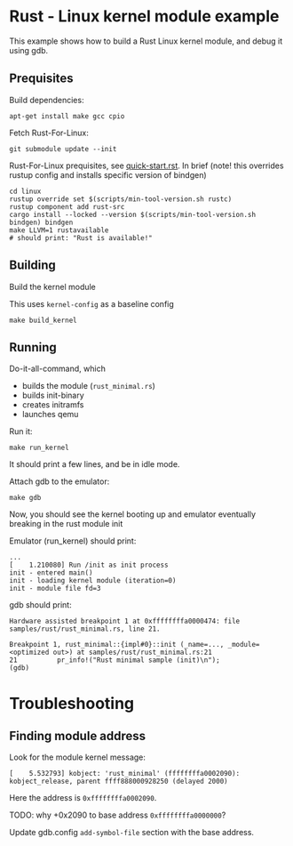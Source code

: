 # Rust - Linux kernel module example

This example shows how to build a Rust Linux kernel module, and debug it using gdb.

## Prequisites

Build dependencies:

    apt-get install make gcc cpio

Fetch Rust-For-Linux:

    git submodule update --init

Rust-For-Linux prequisites, see [quick-start.rst](https://github.com/Rust-for-Linux/linux/blob/d9b2e84c0700782f26c9558a3eaacbe1f78c01e8/Documentation/rust/quick-start.rst). In brief (note! this overrides rustup config and installs specific version of bindgen)

    cd linux
    rustup override set $(scripts/min-tool-version.sh rustc)
    rustup component add rust-src
    cargo install --locked --version $(scripts/min-tool-version.sh bindgen) bindgen
    make LLVM=1 rustavailable
    # should print: "Rust is available!"

## Building

Build the kernel module

This uses `kernel-config` as a baseline config

    make build_kernel

## Running

Do-it-all-command, which

- builds the module (`rust_minimal.rs`)
- builds init-binary
- creates initramfs
- launches qemu

Run it:

    make run_kernel

It should print a few lines, and be in idle mode.

Attach gdb to the emulator:

    make gdb

Now, you should see the kernel booting up and emulator eventually breaking in the rust module init

Emulator (run_kernel) should print:

    ...
    [    1.210080] Run /init as init process
    init - entered main()
    init - loading kernel module (iteration=0)
    init - module file fd=3

gdb should print:

    Hardware assisted breakpoint 1 at 0xffffffffa0000474: file samples/rust/rust_minimal.rs, line 21.

    Breakpoint 1, rust_minimal::{impl#0}::init (_name=..., _module=<optimized out>) at samples/rust/rust_minimal.rs:21
    21	        pr_info!("Rust minimal sample (init)\n");
    (gdb)

# Troubleshooting

## Finding module address

Look for the module kernel message:

    [    5.532793] kobject: 'rust_minimal' (ffffffffa0002090): kobject_release, parent ffff888000928250 (delayed 2000)

Here the address is `0xffffffffa0002090`.

TODO: why +0x2090 to base address `0xffffffffa0000000`?

Update gdb.config `add-symbol-file` section with the base address.
